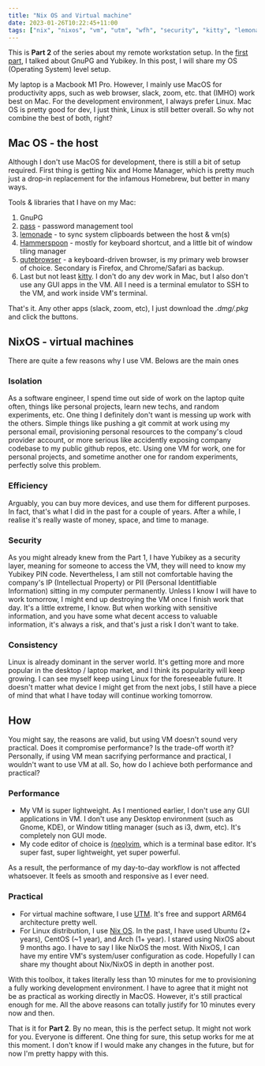 ```yaml
---
title: "Nix OS and Virtual machine"
date: 2023-01-26T10:22:45+11:00
tags: ["nix", "nixos", "vm", "utm", "wfh", "security", "kitty", "lemonade", "gpg"]
---
```


This is **Part 2** of the series about my remote workstation setup.
In the [first part](/posts/my-workstation-setup/), I talked about GnuPG and Yubikey. In this post, I will share my OS (Operating System) level setup.

My laptop is a Macbook M1 Pro. However, I mainly use MacOS for productivity apps, such as web browser, slack, zoom, etc. that (IMHO) work best on Mac. For the development environment, I always prefer Linux.
Mac OS is pretty good for dev, I just think, Linux is still better overall. So why not combine the best of both, right?

## Mac OS - the host

Although I don't use MacOS for development, there is still a bit of setup required.
First thing is getting Nix and Home Manager, which is pretty much just a drop-in replacement for the infamous Homebrew, but better in many ways.

Tools & libraries that I have on my Mac:
  1. GnuPG
  2. [pass](https://www.passwordstore.org/) - password management tool
  3. [lemonade](https://github.com/lemonade-command/lemonade) - to sync system clipboards between the host & vm(s)
  4. [Hammerspoon](https://www.hammerspoon.org) - mostly for keyboard shortcut, and a little bit of window tiling manager
  5. [qutebrowser](https://qutebrowser.com/) - a keyboard-driven browser, is my primary web browser of choice. Secondary is Firefox, and Chrome/Safari as backup.
  6. Last but not least [kitty](https://sw.kovidgoyal.net/kitty/). I don't do any dev work in Mac, but I also don't use any GUI apps in the VM. All I need is a terminal emulator to SSH to the VM, and work inside VM's terminal.

That's it. Any other apps (slack, zoom, etc), I just download the *.dmg/.pkg* and click the buttons.

## NixOS - virtual machines

There are quite a few reasons why I use VM. Belows are the main ones

### Isolation

As a software engineer, I spend time out side of work on the laptop quite often, things like personal projects, learn new techs, and random experiments, etc.
One thing I definitely don't want is messing up work with the others.
Simple things like pushing a git commit at work using my personal email, provisioning personal resources to the company's cloud provider account, or more serious like accidently exposing company codebase to my public github repos, etc. Using one VM for work, one for personal projects, and sometime another one for random experiments, perfectly solve this problem.

### Efficiency

Arguably, you can buy more devices, and use them for different purposes. In fact, that's what I did in the past for a couple of years.
After a while, I realise it's really waste of money, space, and time to manage.

### Security

As you might already knew from the Part 1, I have Yubikey as a security layer, meaning for someone to access the VM, they will need to know my Yubikey PIN code.
Nevertheless, I am still not comfortable having the company's IP (Intellectual Property) or PII (Personal Identitfiable Information) sitting in my computer permanently.
Unless I know I will have to work tomorrow, I might end up destroying the VM once I finish work that day. It's a little extreme, I know.
But when working with sensitive information, and you have some what decent access to valuable information, it's always a risk, and that's just a risk I don't want to take.

### Consistency

Linux is already dominant in the server world. It's getting more and more popular in the desktop / laptop market, and I think its popularity will keep growing.
I can see myself keep using Linux for the foreseeable future.
It doesn't matter what device I might get from the next jobs, I still have a piece of mind that what I have today will continue working tomorrow.

## How

You might say, the reasons are valid, but using VM doesn't sound very practical. Does it compromise performance? Is the trade-off worth it? Personally, if using VM mean sacrifying performance and practical, I wouldn't want to use VM at all. So, how do I achieve both performance and practical?

### Performance
* My VM is super lightweight. As I mentioned earlier, I don't use any GUI applications in VM. I don't use any Desktop environment (such as Gnome, KDE), or Window titling manager (such as i3, dwm, etc). It's completely non GUI mode.
* My code editor of choice is [(neo)vim](http://neovim.io/), which is a terminal base editor. It's super fast, super lightweight, yet super powerful.

As a result, the performance of my day-to-day workflow is not affected whatsoever. It feels as smooth and responsive as I ever need.

### Practical

* For virtual machine software, I use [UTM](https://mac.getutm.app/). It's free and support ARM64 architecture pretty well.
* For Linux distribution, I use [Nix OS](https://nixos.org/).
In the past, I have used Ubuntu (2+ years), CentOS (~1 year), and Arch (1+ year). I stared using NixOS about 9 months ago. I have to say I like NixOS the most.
With NixOS, I can have my entire VM's system/user configuration as code. Hopefully I can share my thought about Nix/NixOS in depth in another post.

With this toolbox, it takes literally less than 10 minutes for me to provisioning a fully working development environment.
I have to agree that it might not be as practical as working directly in MacOS.
However, it's still practical enough for me. All the above reasons can totally justify for 10 minutes every now and then.

That is it for **Part 2**. By no mean, this is the perfect setup. It might not work for you. Everyone is different.
One thing for sure, this setup works for me at this moment. I don't know if I would make any changes in the future, but for now I'm pretty happy with this.
